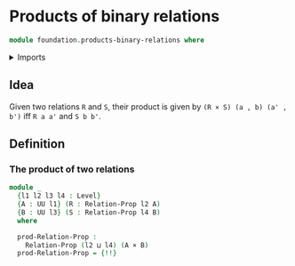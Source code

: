 # Products of binary relations

```agda
module foundation.products-binary-relations where
```

<details><summary>Imports</summary>

```agda
open import foundation.binary-relations
open import foundation.dependent-pair-types
open import foundation.universe-levels

open import foundation-core.cartesian-product-types
open import foundation-core.propositions
```

</details>

## Idea

Given two relations `R` and `S`, their product is given by
`(R × S) (a , b) (a' , b')` iff `R a a'` and `S b b'`.

## Definition

### The product of two relations

```agda
module _
  {l1 l2 l3 l4 : Level}
  {A : UU l1} (R : Relation-Prop l2 A)
  {B : UU l3} (S : Relation-Prop l4 B)
  where

  prod-Relation-Prop :
    Relation-Prop (l2 ⊔ l4) (A × B)
  prod-Relation-Prop = {!!}
```
